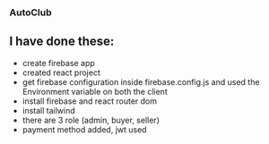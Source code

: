 ### AutoClub
## I have done these:
* create firebase app
* created react project
* get firebase configuration inside firebase.config.js and used the Environment  variable on both the client 
* install firebase and react router dom
* install tailwind
* there are 3 role (admin, buyer, seller)
* payment method added, jwt used
